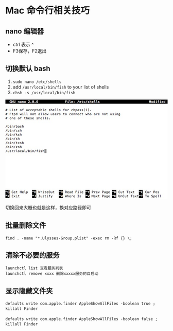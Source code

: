 # Mac 命令行相关技巧

## nano 编辑器

+ ctrl 表示 ^
+ F3保存，F2退出

## 切换默认 bash

1. `sudo nano /etc/shells`
2. add `/usr/local/bin/fish` to your list of shells
3. `chsh -s /usr/local/bin/fish`

![cmd1](./_resources/cmd1.jpg)

切换回来大概也就是这样，换对应路径即可

## 批量删除文件

    find . -name "*.Ulysses-Group.plist" -exec rm -Rf {} \;

## 清除不必要的服务

    launchctl list 查看服务列表
    launchctl remove xxxx 删除xxxxx服务的自启动

## 显示隐藏文件夹

	defaults write com.apple.finder AppleShowAllFiles -boolean true ; killall Finder

	defaults write com.apple.finder AppleShowAllFiles -boolean false ; killall Finder


